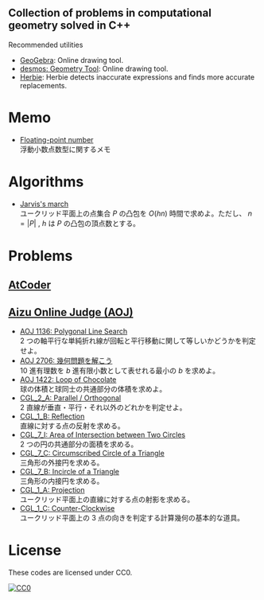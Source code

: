 Collection of problems in computational geometry solved in C++
----------------------------------------------------------------------

Recommended utilities
- [GeoGebra](https://www.geogebra.org/calculator): Online drawing tool.
- [desmos: Geometry Tool](https://www.desmos.com/geometry): Online drawing tool.
- [Herbie](https://herbie.uwplse.org/): Herbie detects inaccurate expressions and finds more accurate replacements.


# Memo
- [Floating-point number](doc/memo/floating_point_number.md)  
   浮動小数点数型に関するメモ

# Algorithms
- [Jarvis's march](doc/algorithms/jarvis_march_convex_hull.md)  
   ユークリッド平面上の点集合 $P$ の凸包を $O(h n)$ 時間で求めよ。ただし、 $n = |P|$ , $h$ は $P$ の凸包の頂点数とする。

# Problems
## [AtCoder](https://atcoder.jp/)

## [Aizu Online Judge (AOJ)](https://onlinejudge.u-aizu.ac.jp/home)
- [AOJ 1136: Polygonal Line Search](doc/aoj/1136.md)  
   2 つの軸平行な単純折れ線が回転と平行移動に関して等しいかどうかを判定せよ。
- [AOJ 2706: 幾何問題を解こう](doc/aoj/2706.md)  
   10 進有理数を $b$ 進有限小数として表せれる最小の $b$ を求めよ。
- [AOJ 1422: Loop of Chocolate](doc/aoj/1422.md)  
   球の体積と球同士の共通部分の体積を求めよ。
- [CGL_2_A: Parallel / Orthogonal](doc/aoj/CGL_2_A.md)  
   2 直線が垂直・平行・それ以外のどれかを判定せよ。
- [CGL_1_B: Reflection](doc/aoj/CGL_1_B.md)  
   直線に対する点の反射を求める。
- [CGL_7_I: Area of Intersection between Two Circles](doc/aoj/CGL_7_I.md)  
   2 つの円の共通部分の面積を求める。
- [CGL_7_C: Circumscribed Circle of a Triangle](doc/aoj/CGL_7_C.md)  
   三角形の外接円を求める。
- [CGL_7_B: Incircle of a Triangle](doc/aoj/CGL_7_B.md)  
   三角形の内接円を求める。
- [CGL_1_A: Projection](doc/aoj/CGL_1_A.md)  
   ユークリッド平面上の直線に対する点の射影を求める。
- [CGL_1_C: Counter-Clockwise](doc/aoj/CGL_1_C.md)  
   ユークリッド平面上の 3 点の向きを判定する計算幾何の基本的な道具。


# License
These codes are licensed under CC0.

[![CC0](http://i.creativecommons.org/p/zero/1.0/88x31.png "CC0")](http://creativecommons.org/publicdomain/zero/1.0/deed.ja)
